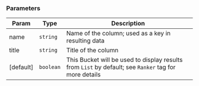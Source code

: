 ### Parameters

| Param | Type | Description |
| --- | --- | --- |
| name | <code>string</code> | Name of the column; used as a key in resulting data |
| title | <code>string</code> | Title of the column |
| [default] | <code>boolean</code> | This Bucket will be used to display results from `List` by default; see `Ranker` tag for more details |

